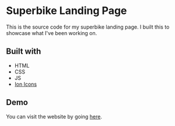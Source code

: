 # Superbike Landing Page

This is the source code for my superbike landing page. I built this to showcase what I've been working on.

## Built with

* HTML
* CSS
* JS
* [Ion Icons](https://ionic.io/ionicons/)

## Demo

You can visit the website by going [here](https://lawrence9z.github.io/superbike-landing-page/).
